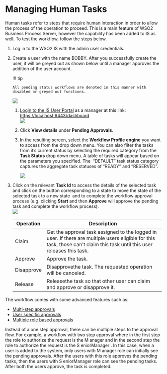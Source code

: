 # Managing Human Tasks

Human tasks refer to steps that require human interaction in order to
allow the process of the operation to proceed. This is a main feature of
WSO2 Business Process Server, however the capability has been added to
IS as well. To test the workflow, follow the steps below.

1.  Log in to the WSO2 IS with the admin user credentials.
2.  Create a user with the name BOBBY. After you successfully create the
    user, it will be greyed out as shown below until a manager approves
    the addition of the user account.

    !!! tip
    
        All pending status workflows are denoted in this manner with
        disabled or greyed out functions.
    

    ![]( ../../assets/img/103330281/103330282.png)  

    1.  [Login to the IS User
        Portal](Using-the-End-User-Dashboard_103330474.html#UsingtheEndUserDashboard-Accessingthedashboardanditscomponents)
        as a manager at this link: <https://localhost:9443/dashboard>  
        ![]( ../../assets/img/103330281/103330283.jpg)   
          
    2.  Click **View details** under **Pending Approvals**.
    3.  In the resulting screen, select the **Workflow Profile engine**
        you want to access from the drop down menu. You can also filter
        the tasks from it’s current status by selecting the required
        category from the **Task Status** drop down menu. A table of
        tasks will appear based on the parameters you specified. The
         “DEFAULT” task status category captures the aggregate task
        statuses of “READY” and “RESERVED”.

        ![]( ../../assets/img/103330281/103330284.png) 

3.  Click on the relevant **Task Id** to access the details of the
    selected task and click on the button corresponding to a state to
    move the state of the selected task to a new state  and to complete
    the workflow approval process (e.g. clicking **Start** and then
    **Approve** will approve the pending task and complete the workflow
    process).  
    ![]( ../../assets/img/103330281/103330285.png)   

    | Operation  | Description                                                                                                                                                               |
    |------------|---------------------------------------------------------------------------------------------------------------------------------------------------------------------------|
    | Claim      | Get the approval task assigned to the logged in user. If there are multiple users eligible for this task, those can't claim this task until this user releases this task. |
    | Approve    | Approve the task.                                                                                                                                                         |
    | Disapprove | Disapprovethe task. The requested operation will be canceled.                                                                                                             |
    | Release    | Releasethe task so that other user can claim and approve or disapprove it.                                                                                                |

The workflow comes with some advanced features such as:

-   [Multi-step
    approvals](https://docs.wso2.com/display/IS540/Using+Workflows+with+User+Management)
-   [User specific
    approvals](https://docs.wso2.com/display/IS540/Using+Workflows+with+User+Management)
-   [Multiple role based
    approvals](https://docs.wso2.com/display/IS540/Using+Workflows+with+User+Management)

Instead of a one step approval, there can be multiple steps to the
approval flow. For example, a workflow with two step approval where in
the first step the role to authorize the request is the M anager and in
the second step the role to authorize the request is the S eniorManager
. In this case, when a user is added to the system, only users with M
anager role can initially see the pending approvals. After the users
with this role approves the pending tasks, then the users with S
eniorManager role can see the pending tasks. After both the users
approve, the task is completed.
